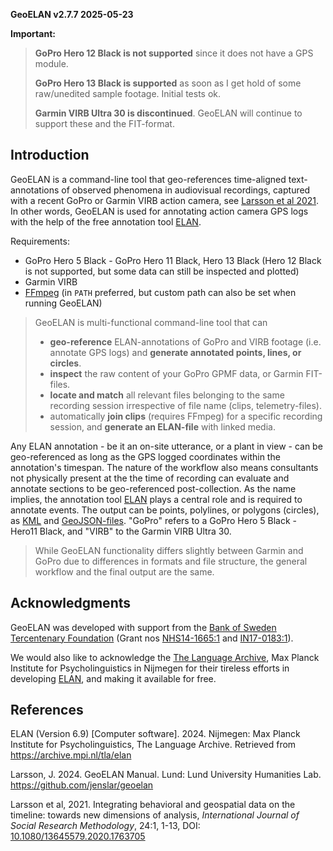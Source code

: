 **GeoELAN v2.7.7 2025-05-23**

**Important:**
> **GoPro Hero 12 Black is not supported** since it does not have a GPS module.
>
> **GoPro Hero 13 Black is supported** as soon as I get hold of some raw/unedited sample footage. Initial tests ok.
>
> **Garmin VIRB Ultra 30 is discontinued**. GeoELAN will continue to support these and the FIT-format.

## Introduction

GeoELAN is a command-line tool that geo-references time-aligned text-annotations of observed phenomena in audiovisual recordings, captured with a recent GoPro or Garmin VIRB action camera, see [Larsson et al 2021](https://doi.org/10.1080/13645579.2020.1763705). In other words, GeoELAN is used for annotating action camera GPS logs with the help of the free annotation tool [ELAN](https://archive.mpi.nl/tla/elan).

Requirements:
- GoPro Hero 5 Black - GoPro Hero 11 Black, Hero 13 Black (Hero 12 Black is not supported, but some data can still be inspected and plotted)
- Garmin VIRB
- [FFmpeg](http://ffmpeg.org) (in `PATH` preferred, but custom path can also be set when running GeoELAN)

> GeoELAN is multi-functional command-line tool that can
> - **geo-reference** ELAN-annotations of GoPro and VIRB footage (i.e. annotate GPS logs) and **generate annotated points, lines, or circles**.
> - **inspect** the raw content of your GoPro GPMF data, or Garmin FIT-files.
> - **locate and match** all relevant files belonging to the same recording session irrespective of file name (clips, telemetry-files).
> - automatically **join clips** (requires FFmpeg) for a specific recording session, and **generate an ELAN-file** with linked media.

Any ELAN annotation - be it an on-site utterance, or a plant in view - can be geo-referenced as long as the GPS logged coordinates within the annotation's timespan. The nature of the workflow also means consultants not physically present at the the time of recording can evaluate and annotate sections to be geo-referenced post-collection. As the name implies, the annotation tool [ELAN](https://archive.mpi.nl/tla/elan) plays a central role and is required to annotate events. The output can be points, polylines, or polygons (circles), as [KML](https://www.ogc.org/standards/kml/) and [GeoJSON-files](https://geojson.org). "GoPro" refers to a GoPro Hero 5 Black - Hero11 Black, and "VIRB" to the Garmin VIRB Ultra 30.

> While GeoELAN functionality differs slightly between Garmin and GoPro due to differences in formats and file structure,
> the general workflow and the final output are the same.

## Acknowledgments

GeoELAN was developed with support from the [Bank of Sweden Tercentenary Foundation](https://www.rj.se/en/) (Grant nos [NHS14-1665:1](https://www.rj.se/en/grants/2015/language-as-key-to-perceptual-diversity-an-interdisciplinary-approach-to-the-senses/) and [IN17-0183:1](https://www.rj.se/en/grants/2017/digital-multimedia-archive-of-austroasiatic-intangible-heritage-phase-ii-seeding-multidisciplinary-workspaces/)).

We would also like to acknowledge the [The Language Archive](https://archive.mpi.nl/tla/), Max Planck Institute for Psycholinguistics in Nijmegen for their tireless efforts in developing [ELAN](https://archive.mpi.nl/tla/elan), and making it available for free.

## References

ELAN (Version 6.9) [Computer software]. 2024. Nijmegen: Max Planck Institute for Psycholinguistics, The Language Archive. Retrieved from https://archive.mpi.nl/tla/elan

Larsson, J. 2024. GeoELAN Manual. Lund: Lund University Humanities Lab. <https://github.com/jenslar/geoelan>

Larsson et al, 2021. Integrating behavioral and geospatial data on the timeline: towards new dimensions of analysis, *International Journal of Social Research Methodology*, 24:1, 1-13, DOI: [10.1080/13645579.2020.1763705](https://doi.org/10.1080/13645579.2020.1763705)
